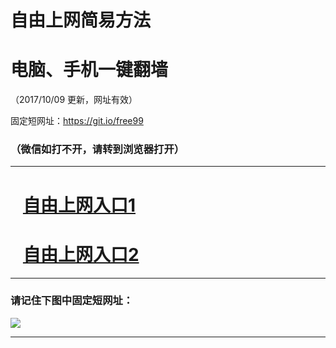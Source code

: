 ﻿# 自由上网简易方法

# 电脑、手机一键翻墙

（2017/10/09 更新，网址有效）

固定短网址：https://git.io/free99

### （微信如打不开，请转到浏览器打开）


***





# &nbsp;&nbsp; <a href="http://ft1872117759.fwq-tz-1001.info/fwqtz01.html?t=100900131491 " target="_blank">自由上网入口1</a>
# &nbsp;&nbsp; <a href="http://ft1513815778.fwq-tz-1002.info/fwqtz02.html?t=100900123556 " target="_blank">自由上网入口2</a>
***

### 请记住下图中固定短网址：

<img src="https://s3-us-west-2.amazonaws.com/fwq-1001/yjfq-20170905okok.png" /> 


***

